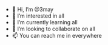 - 👋 Hi, I’m @3may
- 👀 I’m interested in all
- 🌱 I’m currently learning all
- 💞️ I’m looking to collaborate on all
- 📫 You can reach me in everywhere

<!---
3may/3may is a ✨ special ✨ repository because its `README.md` (this file) appears on your GitHub profile.
You can click the Preview link to take a look at your changes.
--->
